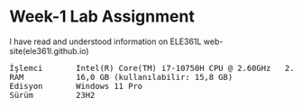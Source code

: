 # Week-1 Lab Assignment  
I have read and understood information on ELE361L web-site(ele361l.github.io)
<pre>
İşlemci       Intel(R) Core(TM) i7-10750H CPU @ 2.60GHz   2.59 GHz  
RAM           16,0 GB (kullanılabilir: 15,8 GB)  
Edisyon       Windows 11 Pro  
Sürüm         23H2 
</pre>
